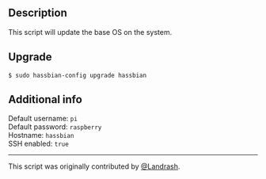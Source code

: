 ## Description
This script will update the base OS on the system.

## Upgrade
```
$ sudo hassbian-config upgrade hassbian
```

## Additional info
Default username: `pi`  
Default password: `raspberry`  
Hostname: `hassbian`  
SSH enabled: `true`  

***
This script was originally contributed by [@Landrash](https://github.com/Landrash).
